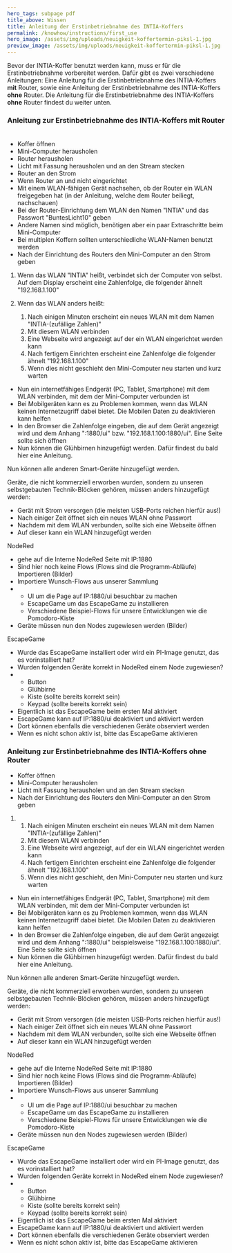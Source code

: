 ```yaml
---
hero_tags: subpage pdf
title_above: Wissen
title: Anleitung der Erstinbetriebnahme des INTIA-Koffers
permalink: /knowhow/instructions/first_use
hero_image: /assets/img/uploads/neuigkeit-koffertermin-piksl-1.jpg
preview_image: /assets/img/uploads/neuigkeit-koffertermin-piksl-1.jpg
---
```


<!--StartFragment-->

Bevor der INTIA-Koffer benutzt werden kann, muss er für die Erstinbetriebnahme vorbereitet werden. Dafür gibt es zwei verschiedene Anleitungen: Eine Anleitung für die Erstinbetriebnahme des INTIA-Koffers **mit** Router, sowie eine Anleitung der Erstinbetriebnahme des INTIA-Koffers **ohne** Router. Die Anleitung für die Erstinbetriebnahme des INTIA-Koffers **ohne** Router findest du weiter unten.

### Anleitung zur Erstinbetriebnahme des INTIA-Koffers **mit** Router  

- Koffer öffnen
- Mini-Computer herausholen
- Router herausholen
- Licht mit Fassung herausholen und an den Stream stecken
- Router an den Strom
- Wenn Router an und nicht eingerichtet
- Mit einem WLAN-fähigen Gerät nachsehen, ob der Router ein WLAN freigegeben hat (in der Anleitung, welche dem Router beiliegt, nachschauen)
- Bei der Router-Einrichtung dem WLAN den Namen "INTIA" und das Passwort "BuntesLicht10" geben
- Andere Namen sind möglich, benötigen aber ein paar Extraschritte beim Mini-Computer
- Bei multiplen Koffern sollten unterschiedliche WLAN-Namen benutzt werden
- Nach der Einrichtung des Routers den Mini-Computer an den Strom geben

1. Wenn das WLAN "INTIA" heißt, verbindet sich der Computer von selbst. Auf dem Display erscheint eine Zahlenfolge, die folgender ähnelt "192.168.1.100"
2. Wenn das WLAN anders heißt:

   1. Nach einigen Minuten erscheint ein neues WLAN mit dem Namen "INTIA-(zufällige Zahlen)"
   2. Mit diesem WLAN verbinden
   3. Eine Webseite wird angezeigt auf der ein WLAN eingerichtet werden kann
   4. Nach fertigem Einrichten erscheint eine Zahlenfolge die folgender ähnelt "192.168.1.100"
   5. Wenn dies nicht geschieht den Mini-Computer neu starten und kurz warten

- Nun ein internetfähiges Endgerät (PC, Tablet, Smartphone) mit dem WLAN verbinden, mit dem der Mini-Computer verbunden ist
- Bei Mobilgeräten kann es zu Problemen kommen, wenn das WLAN keinen Internetzugriff dabei bietet. Die Mobilen Daten zu deaktivieren kann helfen
- In den Browser die Zahlenfolge eingeben, die auf dem Gerät angezeigt wird und dem Anhang ":1880/ui" bzw. "192.168.1.100:1880/ui". Eine Seite sollte sich öffnen
- Nun können die Glühbirnen hinzugefügt werden. Dafür findest du bald hier eine Anleitung.

Nun können alle anderen Smart-Geräte hinzugefügt werden.

Geräte, die nicht kommerziell erworben wurden, sondern zu unseren selbstgebauten Technik-Blöcken gehören, müssen anders hinzugefügt werden:

- Gerät mit Strom versorgen (die meisten USB-Ports reichen hierfür aus!)
- Nach einiger Zeit öffnet sich ein neues WLAN ohne Passwort
- Nachdem mit dem WLAN verbunden, sollte sich eine Webseite öffnen
- Auf dieser kann ein WLAN hinzugefügt werden

NodeRed

- gehe auf die Interne NodeRed Seite mit IP:1880
- Sind hier noch keine Flows (Flows sind die Programm-Abläufe) Importieren (Bilder)
- Importiere Wunsch-Flows aus unserer Sammlung
- - UI um die Page auf IP:1880/ui besuchbar zu machen
  - EscapeGame um das EscapeGame zu installieren
  - Verschiedene Beispiel-Flows für unsere Entwicklungen wie die Pomodoro-Kiste
- Geräte müssen nun den Nodes zugewiesen werden (Bilder)

EscapeGame

- Wurde das EscapeGame installiert oder wird ein PI-Image genutzt, das es vorinstalliert hat?
- Wurden folgenden Geräte korrekt in NodeRed einem Node zugewiesen?
- - Button
  - Glühbirne
  - Kiste (sollte bereits korrekt sein)
  - Keypad (sollte bereits korrekt sein)
- Eigentlich ist das EscapeGame beim ersten Mal aktiviert
- EscapeGame kann auf IP:1880/ui deaktiviert und aktiviert werden
- Dort können ebenfalls die verschiedenen Geräte observiert werden
- Wenn es nicht schon aktiv ist, bitte das EscapeGame aktivieren

### Anleitung zur Erstinbetriebnahme des INTIA-Koffers **ohne** Router  

- Koffer öffnen
- Mini-Computer herausholen
- Licht mit Fassung herausholen und an den Stream stecken
- Nach der Einrichtung des Routers den Mini-Computer an den Strom geben

1. 1. Nach einigen Minuten erscheint ein neues WLAN mit dem Namen "INTIA-(zufällige Zahlen)"
   2. Mit diesem WLAN verbinden
   3. Eine Webseite wird angezeigt, auf der ein WLAN eingerichtet werden kann
   4. Nach fertigem Einrichten erscheint eine Zahlenfolge die folgender ähnelt "192.168.1.100"
   5. Wenn dies nicht geschieht, den Mini-Computer neu starten und kurz warten

- Nun ein internetfähiges Endgerät (PC, Tablet, Smartphone) mit dem WLAN verbinden, mit dem der Mini-Computer verbunden ist
- Bei Mobilgeräten kann es zu Problemen kommen, wenn das WLAN keinen Internetzugriff dabei bietet. Die Mobilen Daten zu deaktivieren kann helfen
- In den Browser die Zahlenfolge eingeben, die auf dem Gerät angezeigt wird und dem Anhang ":1880/ui" beispielsweise "192.168.1.100:1880/ui". Eine Seite sollte sich öffnen
- Nun können die Glühbirnen hinzugefügt werden. Dafür findest du bald hier eine Anleitung.

Nun können alle anderen Smart-Geräte hinzugefügt werden.

Geräte, die nicht kommerziell erworben wurden, sondern zu unseren selbstgebauten Technik-Blöcken gehören, müssen anders hinzugefügt werden:

- Gerät mit Strom versorgen (die meisten USB-Ports reichen hierfür aus!)
- Nach einiger Zeit öffnet sich ein neues WLAN ohne Passwort
- Nachdem mit dem WLAN verbunden, sollte sich eine Webseite öffnen
- Auf dieser kann ein WLAN hinzugefügt werden

NodeRed

- gehe auf die Interne NodeRed Seite mit IP:1880
- Sind hier noch keine Flows (Flows sind die Programm-Abläufe) Importieren (Bilder)
- Importiere Wunsch-Flows aus unserer Sammlung
- - UI um die Page auf IP:1880/ui besuchbar zu machen
  - EscapeGame um das EscapeGame zu installieren
  - Verschiedene Beispiel-Flows für unsere Entwicklungen wie die Pomodoro-Kiste
- Geräte müssen nun den Nodes zugewiesen werden (Bilder)

EscapeGame

- Wurde das EscapeGame installiert oder wird ein PI-Image genutzt, das es vorinstalliert hat?
- Wurden folgenden Geräte korrekt in NodeRed einem Node zugewiesen?
- - Button
  - Glühbirne
  - Kiste (sollte bereits korrekt sein)
  - Keypad (sollte bereits korrekt sein)
- Eigentlich ist das EscapeGame beim ersten Mal aktiviert
- EscapeGame kann auf IP:1880/ui deaktiviert und aktiviert werden
- Dort können ebenfalls die verschiedenen Geräte observiert werden
- Wenn es nicht schon aktiv ist, bitte das EscapeGame aktivieren

<!--EndFragment-->
